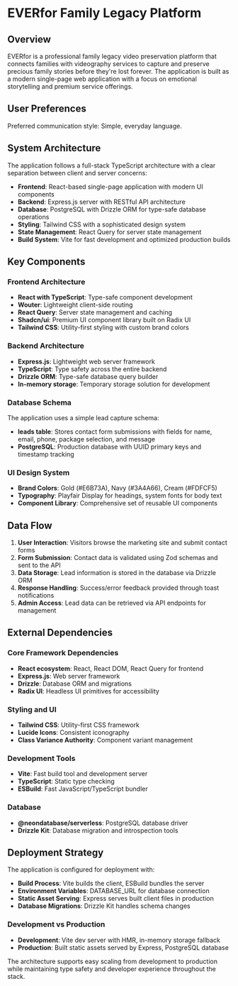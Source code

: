 # EVERfor Family Legacy Platform

## Overview

EVERfor is a professional family legacy video preservation platform that connects families with videography services to capture and preserve precious family stories before they're lost forever. The application is built as a modern single-page web application with a focus on emotional storytelling and premium service offerings.

## User Preferences

Preferred communication style: Simple, everyday language.

## System Architecture

The application follows a full-stack TypeScript architecture with a clear separation between client and server concerns:

- **Frontend**: React-based single-page application with modern UI components
- **Backend**: Express.js server with RESTful API architecture
- **Database**: PostgreSQL with Drizzle ORM for type-safe database operations
- **Styling**: Tailwind CSS with a sophisticated design system
- **State Management**: React Query for server state management
- **Build System**: Vite for fast development and optimized production builds

## Key Components

### Frontend Architecture
- **React with TypeScript**: Type-safe component development
- **Wouter**: Lightweight client-side routing
- **React Query**: Server state management and caching
- **Shadcn/ui**: Premium UI component library built on Radix UI
- **Tailwind CSS**: Utility-first styling with custom brand colors

### Backend Architecture
- **Express.js**: Lightweight web server framework
- **TypeScript**: Type safety across the entire backend
- **Drizzle ORM**: Type-safe database query builder
- **In-memory storage**: Temporary storage solution for development

### Database Schema
The application uses a simple lead capture schema:
- **leads table**: Stores contact form submissions with fields for name, email, phone, package selection, and message
- **PostgreSQL**: Production database with UUID primary keys and timestamp tracking

### UI Design System
- **Brand Colors**: Gold (#E6B73A), Navy (#3A4A66), Cream (#FDFCF5)
- **Typography**: Playfair Display for headings, system fonts for body text
- **Component Library**: Comprehensive set of reusable UI components

## Data Flow

1. **User Interaction**: Visitors browse the marketing site and submit contact forms
2. **Form Submission**: Contact data is validated using Zod schemas and sent to the API
3. **Data Storage**: Lead information is stored in the database via Drizzle ORM
4. **Response Handling**: Success/error feedback provided through toast notifications
5. **Admin Access**: Lead data can be retrieved via API endpoints for management

## External Dependencies

### Core Framework Dependencies
- **React ecosystem**: React, React DOM, React Query for frontend
- **Express.js**: Web server framework
- **Drizzle**: Database ORM and migrations
- **Radix UI**: Headless UI primitives for accessibility

### Styling and UI
- **Tailwind CSS**: Utility-first CSS framework
- **Lucide Icons**: Consistent iconography
- **Class Variance Authority**: Component variant management

### Development Tools
- **Vite**: Fast build tool and development server
- **TypeScript**: Static type checking
- **ESBuild**: Fast JavaScript/TypeScript bundler

### Database
- **@neondatabase/serverless**: PostgreSQL database driver
- **Drizzle Kit**: Database migration and introspection tools

## Deployment Strategy

The application is configured for deployment with:

- **Build Process**: Vite builds the client, ESBuild bundles the server
- **Environment Variables**: DATABASE_URL for database connection
- **Static Asset Serving**: Express serves built client files in production
- **Database Migrations**: Drizzle Kit handles schema changes

### Development vs Production
- **Development**: Vite dev server with HMR, in-memory storage fallback
- **Production**: Built static assets served by Express, PostgreSQL database

The architecture supports easy scaling from development to production while maintaining type safety and developer experience throughout the stack.
